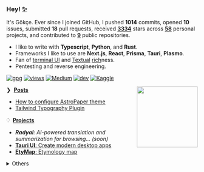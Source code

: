 ### Hey! [✨](https://github.com/agmmnn/starred)

It's Gökçe. Ever since I joined GitHub, I pushed **1014** commits, opened **10** issues, submitted **18** pull requests, received **[3334](https://github.com/agmmnn?tab=repositories&sort=stargazers&type=source)** stars across **[58](https://github.com/agmmnn?tab=repositories&q=&type=public&language=&sort=)** personal projects, and contributed to **[9](https://github.com/pulls?q=is%3Apr+author%3Aagmmnn)** public repositories.

- I like to write with **Typescript**, **Python**, and **Rust**.
- Frameworks I like to use are **Next.js**, **React**, **Prisma**, **Tauri**, **Plasmo**.
- Fan of [terminal UI](https://github.com/topics/tui) and [Textual](https://github.com/Textualize/textual) [rich](https://github.com/Textualize/rich)ness.
- Pentesting and reverse engineering.

[![gpg](https://img.shields.io/badge/gpg-399BB7FF25D68355-313131?style=flat&labelColor=4f4f4f&color=313131)](https://github.com/agmmnn.gpg) [![views](https://komarev.com/ghpvc/?username=agmmnn&style=flat&color=313131&label=views)](https://github.com/agmmnn) [![Medium](https://img.shields.io/badge/Medium-12100E?style=flat&logo=medium&logoColor=white)](https://medium.com/@agmmnn) [![dev](https://img.shields.io/badge/agmmnn.dev-313e80?style=flat&logo=&logoColor=white)](https://agmmnn.dev/) [![Kaggle](https://img.shields.io/badge/Kaggle-035a7d?style=flat&logo=kaggle&logoColor=white)](https://www.kaggle.com/agmmnn/datasets)

<a href="https://www.youtube.com/watch?v=14CGp0VF2TU&list=PLOiJ3Q6xmFZaAHqyA0Lzbv-D_J5q7q3Ps&index=54">
<img align="right" src="https://user-images.githubusercontent.com/16024979/246209503-deec26df-5886-4fa3-8935-93c7b6644f82.gif" width="160" /></a>

❯ &nbsp;**[Posts](https://agmmnn.dev/blog)**

<!-- BLOG-POST-LIST:START -->
- [How to configure AstroPaper theme](https://astro-paper.pages.dev/posts/how-to-configure-astropaper-theme/)
- [Tailwind Typography Plugin](https://astro-paper.pages.dev/posts/tailwind-typography-plugin/)
<!-- BLOG-POST-LIST:END -->

⁛ &nbsp;**[Projects](https://agmmnn.dev/projects)**

- _**Radyal**: AI-powered translation and summarization for browsing... (soon)_
- [**Tauri UI**: Create modern desktop apps](https://github.com/agmmnn/tauri-ui)
- [**EtyMap**: Etymology map](https://etymap.vercel.app/)
  <!-- - [**Artphora**: AI image manager, batch downloader]() -->
  <!-- - [**Badgetw**: Tailwind styled badges]() -->

<details>
<summary>Others</summary>

- Lists: [awesome-blender](https://github.com/agmmnn/awesome-blender), [turkish-nlp-resources](https://github.com/agmmnn/turkish-nlp-resources)
- Tools: [fineartdown](https://github.com/agmmnn/fineartdown), [polydown](https://github.com/agmmnn/polydown)
- Cli: [syn](https://github.com/agmmnn/syn), [nis](https://github.com/agmmnn/nisanyan-cli), [tdk](https://github.com/agmmnn/tdk-cli), [tureng](https://github.com/agmmnn/turengcli), [etym](https://github.com/agmmnn/etym-cli)

</details>
